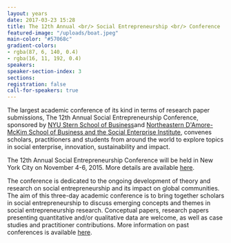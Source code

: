 ```yaml
---
layout: years
date: 2017-03-23 15:28
title: The 12th Annual <br/> Social Entrepreneurship <br/> Conference
featured-image: "/uploads/boat.jpeg"
main-color: "#57068c"
gradient-colors:
- rgba(87, 6, 140, 0.4)
- rgba(16, 11, 192, 0.4)
speakers: 
speaker-section-index: 3
sections: 
registration: false
call-for-speakers: true
---
```

The largest academic conference of its kind in terms of research paper submissions, The 12th Annual Social Entrepreneurship Conference, sponsored by [NYU Stern School of Business](http://www.stern.nyu.edu/)and [Northeastern D'Amore-McKim School of Business and the Social Enterprise Institute](http://www.northeastern.edu/sei), convenes scholars, practitioners and students from around the world to explore topics in social enterprise, innovation, sustainability and impact.

The 12th Annual Social Entrepreneurship Conference will be held in New York City on November 4-6, 2015. More details are available [here](http://theannualseconference.org/2015/details).

The conference is dedicated to the ongoing development of theory and research on social entrepreneurship and its impact on global communities. The aim of this three-day academic conference is to bring together scholars in social entrepreneurship to discuss emerging concepts and themes in social entrepreneurship research. Conceptual papers, research papers presenting quantitative and/or qualitative data are welcome, as well as case studies and practitioner contributions. More information on past conferences is available [here](http://www.stern.nyu.edu/experience-stern/about/departments-centers-initiatives/centers-of-research/berkley-center/programs/social-entrepreneurship/annual-conference-of-social-entrepreneurs).
